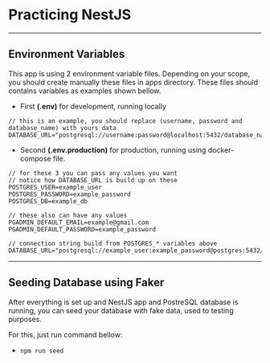 # Practicing NestJS

---

## Environment Variables

This app is using 2 environment variable files. Depending on your scope, you should create manually these files in apps directory. These files should contains variables as examples shown bellow.

- First **(.env)** for development, running locally

```
// this is an example, you should replace (username, password and database_name) with yours data
DATABASE_URL="postgresql://username:password@localhost:5432/database_name"
```

- Second **(.env.production)** for production, running using docker-compose file.

```
// for these 3 you can pass any values you want
// notice how DATABASE_URL is build up on these
POSTGRES_USER=example_user
POSTGRES_PASSWORD=example_password
POSTGRES_DB=example_db

// these also can have any values
PGADMIN_DEFAULT_EMAIL=example@gmail.com
PGADMIN_DEFAULT_PASSWORD=example_password

// connection string build from POSTGRES_* variables above
DATABASE_URL="postgresql://example_user:example_password@postgres:5432/example_db"
```

---

## Seeding Database using Faker

After everything is set up and NestJS app and PostreSQL database is running, you can seed your database with fake data, used to testing purposes.

For this, just run command bellow:

- `npm run seed`
